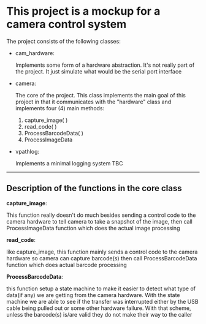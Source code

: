 # This project is a mockup for a camera control system

The project consists of the following classes:

- cam_hardware:

  Implements some form of a hardware abstraction. It's not really part of the project. It just simulate what would be the serial port interface

- camera: 

  The core of the project. This class implements the main goal of this project in that it communicates with the "hardware" class and implements four (4) main methods:
  1. capture_image( )
  2. read_code( )
  3. ProcessBarcodeData( )
  4. ProcessImageData


- vpathlog:

  Implements a minimal logging system TBC
  
---------------------------------------------------------------------------------------------------------------------

## Description of the functions in the core class

**capture_image**:

This function really doesn't do much besides sending a control code to the camera hardware to tell camera to take a snapshot of the image, then call ProcessImageData function which does the actual image processing

**read_code**:

like capture_image, this function mainly sends a control code to the camera hardware so camera can capture barcode(s) then call ProcessBarcodeData function which does actual barcode processing

**ProcessBarcodeData**:

this function setup a state machine to make it easier to detect what type of data(if any) we are getting from the camera hardware. With the state machine we are able to see if the transfer was interrupted either by the USB cable being pulled out or some other hardware failure. With that scheme, unless the barcode(s) is/are valid they do not make their way to the caller
